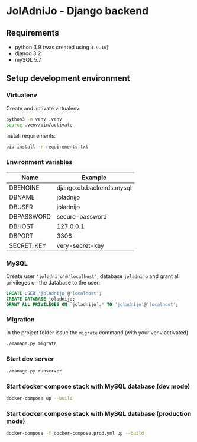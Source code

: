 # JolAdniJo - Django backend

## Requirements

* python 3.9 (was created using `3.9.10`)
* django 3.2
* mySQL 5.7

## Setup development environment

### Virtualenv

Create and activate virtualenv:

```bash
python3 -m venv .venv
source .venv/bin/activate
```

Install requirements:

```bash
pip install -r requirements.txt
```

### Environment variables

| Name | Example |
| --- | --- |
| DBENGINE | django.db.backends.mysql
| DBNAME | joladnijo
| DBUSER | joladnijo
| DBPASSWORD | secure-password
| DBHOST | 127.0.0.1
| DBPORT | 3306
| SECRET_KEY | very-secret-key

### MySQL

Create user `'joladnijo'@'localhost'`, database `joladnijo` and grant all privileges on the database to the user:

```sql
CREATE USER 'joladnijo'@'localhost';
CREATE DATABASE joladnijo;
GRANT ALL PRIVILEGES ON `joladnijo`.* TO 'joladnijo'@'localhost';
```

### Migration

In the project folder issue the `migrate` command (with your venv activated)

```bash
./manage.py migrate
```

### Start dev server

```bash
./manage.py runserver
```

### Start docker compose stack with MySQL database (dev mode)
```bash
docker-compose up --build
```

### Start docker compose stack with MySQL database (production mode)
```bash
docker-compose -f docker-compose.prod.yml up --build
```